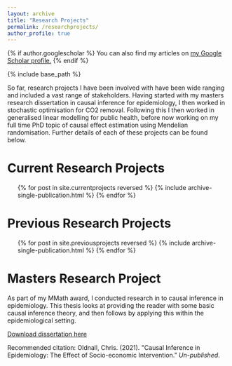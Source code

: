 ```yaml
---
layout: archive
title: "Research Projects"
permalink: /researchprojects/
author_profile: true
---
```


{% if author.googlescholar %}
  You can also find my articles on <u><a href="{{author.googlescholar}}">my Google Scholar profile</a>.</u>
{% endif %}

{% include base_path %}

So far, research projects I have been involved with have been wide ranging and included a vast range of stakeholders. Having started with my masters research dissertation in causal inference for epidemiology, I then worked in stochastic optimisation for CO2 removal. Following this I then worked in generalised linear modelling for public health, before now working on my full time PhD topic of causal effect estimation using Mendelian randomisation. Further details of each of these projects can be found below.

Current Research Projects
====
<ul>{% for post in site.currentprojects reversed %}
  {% include archive-single-publication.html %}
{% endfor %}</ul>

Previous Research Projects
====
<ul>{% for post in site.previousprojects reversed %}
  {% include archive-single-publication.html %}
{% endfor %}</ul>

Masters Research Project
====
As part of my MMath award, I conducted research in to causal inference in epidemiology. This thesis looks at providing the reader with some basic causal inference theory, and then follows by applying this within the epidemiological setting.

[Download dissertation here](http://chrisoldnall.github.io/files/causalinferenceepidemiology.pdf)

Recommended citation: Oldnall, Chris. (2021). "Causal Inference in Epidemiology: The Effect of Socio-economic Intervention." <i>Un-published</i>.